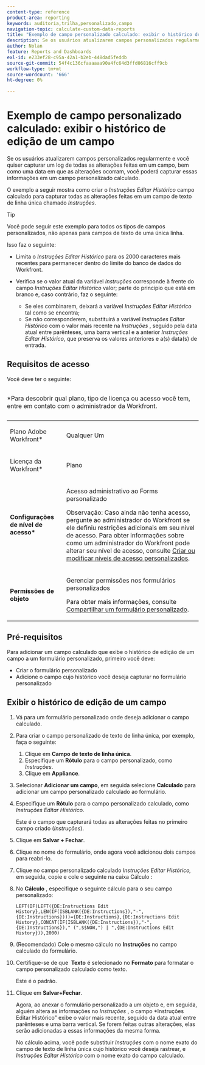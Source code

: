 ```yaml
---
content-type: reference
product-area: reporting
keywords: auditoria,trilha,personalizado,campo
navigation-topic: calculate-custom-data-reports
title: "Exemplo de campo personalizado calculado: exibir o histórico de edição de um campo"
description: Se os usuários atualizarem campos personalizados regularmente e você quiser capturar um log de todas as alterações feitas em um campo, bem como uma data em que as alterações ocorram, você poderá capturar essas informações em um campo personalizado calculado.
author: Nolan
feature: Reports and Dashboards
exl-id: e233ef28-c95a-42a1-b2eb-448dad5feddb
source-git-commit: 54f4c136cfaaaaaa90a4fc64d3ffd06816cff9cb
workflow-type: tm+mt
source-wordcount: '666'
ht-degree: 0%

---
```


# Exemplo de campo personalizado calculado: exibir o histórico de edição de um campo

Se os usuários atualizarem campos personalizados regularmente e você quiser capturar um log de todas as alterações feitas em um campo, bem como uma data em que as alterações ocorram, você poderá capturar essas informações em um campo personalizado calculado.

O exemplo a seguir mostra como criar o *Instruções Editar Histórico* campo calculado para capturar todas as alterações feitas em um campo de texto de linha única chamado *Instruções*.

>[!TIP]
>
>Você pode seguir este exemplo para todos os tipos de campos personalizados, não apenas para campos de texto de uma única linha.

Isso faz o seguinte: 

* Limita o *Instruções Editar Histórico* para os 2000 caracteres mais recentes para permanecer dentro do limite do banco de dados do Workfront.
* Verifica se o valor atual da variável *Instruções* corresponde à frente do campo *Instruções Editar Histórico* valor; parte do princípio que está em branco e, caso contrário, faz o seguinte: 

   * Se eles combinarem, deixará a variável *Instruções Editar Histórico* tal como se encontra;
   * Se não corresponderem, substituirá a variável *Instruções Editar Histórico* com o valor mais recente na *Instruções* , seguido pela data atual entre parênteses, uma barra vertical e a anterior *Instruções Editar Histórico*, que preserva os valores anteriores e a(s) data(s) de entrada.

## Requisitos de acesso

Você deve ter o seguinte:

<table style="table-layout:auto"> 
 <caption style="text-align: left;"> 
  <p>*Para descobrir qual plano, tipo de licença ou acesso você tem, entre em contato com o administrador da Workfront.</p> 
 </caption> 
 <col> 
 </col> 
 <col> 
 </col> 
 <tbody> 
  <tr> 
   <td> <p>Plano Adobe Workfront*</p> </td> 
   <td>Qualquer Um</td> 
  </tr> 
  <tr> 
   <td> <p>Licença da Workfront*</p> </td> 
   <td> <p>Plano </p> </td> 
  </tr> 
  <tr> 
   <td><strong>Configurações de nível de acesso*</strong> </td> 
   <td> <p>Acesso administrativo ao Forms personalizado</p> <p>Observação: Caso ainda não tenha acesso, pergunte ao administrador do Workfront se ele definiu restrições adicionais em seu nível de acesso. Para obter informações sobre como um administrador do Workfront pode alterar seu nível de acesso, consulte <a href="../../../administration-and-setup/add-users/configure-and-grant-access/create-modify-access-levels.md" class="MCXref xref">Criar ou modificar níveis de acesso personalizados</a>.</p> </td> 
  </tr> 
  <tr> 
   <td> <p><strong>Permissões de objeto</strong> </p> </td> 
   <td> <p>Gerenciar permissões nos formulários personalizados </p> <p>Para obter mais informações, consulte <a href="../../../administration-and-setup/customize-workfront/create-manage-custom-forms/share-access-to-a-custom-form.md" class="MCXref xref">Compartilhar um formulário personalizado</a>.<br></p> </td> 
  </tr> 
 </tbody> 
</table>

## Pré-requisitos

Para adicionar um campo calculado que exibe o histórico de edição de um campo a um formulário personalizado, primeiro você deve:

* Criar o formulário personalizado
* Adicione o campo cujo histórico você deseja capturar no formulário personalizado

## Exibir o histórico de edição de um campo

1. Vá para um formulário personalizado onde deseja adicionar o campo calculado.

1. Para criar o campo personalizado de texto de linha única, por exemplo, faça o seguinte:

   1. Clique em **Campo de texto de linha única**.
   1. Especifique um **Rótulo** para o campo personalizado, como *Instruções*.
   1. Clique em **Appliance**.

1. Selecionar **Adicionar um campo**, em seguida selecione **Calculado** para adicionar um campo personalizado calculado ao formulário.
1. Especifique um **Rótulo** para o campo personalizado calculado, como *Instruções Editar Histórico*.

   Este é o campo que capturará todas as alterações feitas no primeiro campo criado (*Instruções*).

1. Clique em **Salvar + Fechar**.
1. Clique no nome do formulário, onde agora você adicionou dois campos para reabri-lo.
1. Clique no campo personalizado calculado *Instruções Editar Histórico,* em seguida, copie e cole o seguinte na caixa Cálculo :
1. No **Cálculo** , especifique o seguinte cálculo para o seu campo personalizado:

   ```
   LEFT(IF(LEFT({DE:Instructions Edit History},LEN(IF(ISBLANK({DE:Instructions}),"-",{DE:Instructions})))={DE:Instructions},{DE:Instructions Edit History},CONCAT(IF(ISBLANK({DE:Instructions}),"-",{DE:Instructions})," (",$$NOW,") | ",{DE:Instructions Edit History})),2000)
   ```

1. (Recomendado) Cole o mesmo cálculo no **Instruções** no campo calculado do formulário.
1. Certifique-se de que  **Texto** é selecionado no **Formato** para formatar o campo personalizado calculado como texto.

   Este é o padrão.

1. Clique em **Salvar+Fechar**.

   Agora, ao anexar o formulário personalizado a um objeto e, em seguida, alguém altera as informações no *Instruções* , o campo *Instruções Editar Histórico&quot; exibe o valor mais recente, seguido da data atual entre parênteses e uma barra vertical. Se forem feitas outras alterações, elas serão adicionadas a essas informações da mesma forma.

   No cálculo acima, você pode substituir *Instruções* com o nome exato do campo de texto de linha única cujo histórico você deseja rastrear, e *Instruções Editar Histórico* com o nome exato do campo calculado.
